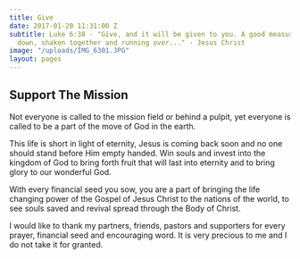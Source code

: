 ```yaml
---
title: Give
date: 2017-01-20 11:31:00 Z
subtitle: Luke 6:38 - "Give, and it will be given to you. A good measure, pressed
  down, shaken together and running over..." - Jesus Christ
image: "/uploads/IMG_6301.JPG"
layout: pages
---
```


## Support The Mission

Not everyone is called to the mission field or behind a pulpit, yet everyone is called to be a part of the move of God in the earth. 

This life is short in light of eternity, Jesus is coming back soon and no one should stand before Him empty handed. Win souls and invest into the kingdom of God to bring forth fruit that will last into eternity and to bring glory to our wonderful God.

With every financial seed you sow, you are a part of bringing the life changing power of the Gospel of Jesus Christ to the nations of the world, to see souls saved and revival spread through the Body of Christ. 

I would like to thank my partners, friends, pastors and supporters for every prayer, financial seed and encouraging word.
It is very precious to me and I do not take it for granted.   
